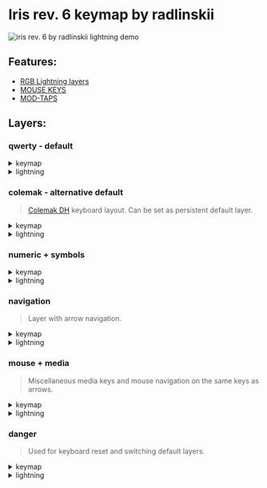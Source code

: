 # Iris rev. 6 keymap by radlinskii

![iris rev. 6 by radlinskii lightning demo](https://user-images.githubusercontent.com/26116041/171883033-3c5ababe-88ae-4c9d-8436-3d6ab83dbf4b.gif)

## Features:

-   [RGB Lightning layers](https://docs.qmk.fm/#/feature_rgblight?id=lighting-layers)
-   [MOUSE KEYS](https://docs.qmk.fm/#/keycodes?id=mouse-keys)
-   [MOD-TAPS](https://docs.qmk.fm/#/mod_tap)

## Layers:

### qwerty - default

<details>
    <summary>
        keymap
    </summary>

<img width="800" alt="qwerty layer keymap" src="https://user-images.githubusercontent.com/26116041/171701004-1f5783c0-219d-4bb2-9be9-757904d7d4c9.png">

</details>
<details>
    <summary>
        lightning
    </summary>

<img width="800" alt="qwerty layer lightning" src="https://user-images.githubusercontent.com/26116041/171883713-8d307328-d738-49ad-a35d-9e4475e012ed.png">
    
</details>

### colemak - alternative default

> [Colemak DH](https://colemakmods.github.io/mod-dh/) keyboard layout. Can be set as persistent default layer.

<details>
    <summary>
        keymap
    </summary>

<img width="800" alt="colemak layer keymap" src="https://user-images.githubusercontent.com/26116041/171701020-58efa9f6-ed5c-457c-a96a-8c47822e9de5.png">

</details>
<details>
    <summary>
        lightning
    </summary>

<img width="800" alt="colemak layer lightning" src="https://user-images.githubusercontent.com/26116041/171884040-cf9b697b-c254-46aa-bbff-0e1cbd4959e0.png">

</details>

### numeric + symbols

<details>
    <summary>
        keymap
    </summary>

<img width="800" alt="numeric and symbols layer keymap" src="https://user-images.githubusercontent.com/26116041/171701041-7a93c6f5-ff83-4411-b2c1-38e8b9683b97.png">

</details>
<details>
    <summary>
        lightning
    </summary>

<img width="800" alt="numeric and symbols layer lightning" src="https://user-images.githubusercontent.com/26116041/171884203-560995c9-f465-451f-a3cb-5973bc17c8c5.png">

</details>

### navigation

> Layer with arrow navigation.

<details>
    <summary>
        keymap
    </summary>

<img width="800" alt="navigation layer keymap" src="https://user-images.githubusercontent.com/26116041/171701059-660b7fd1-8326-4337-80f7-518d17a0e352.png">

</details>
<details>
    <summary>
        lightning
    </summary>

<img width="800" alt="navigation layer lightning" src="https://user-images.githubusercontent.com/26116041/171884375-ec5bddb1-a5f6-452f-a473-2e1eeb43aebe.png">

</details>

### mouse + media

> Miscellaneous media keys and mouse navigation on the same keys as arrows.

<details>
    <summary>
        keymap
    </summary>

<img width="800" alt="mouse and media layer keymap" src="https://user-images.githubusercontent.com/26116041/171701095-a856c7b7-379b-4a4a-beac-845ad80e2f55.png">

</details>
<details>
    <summary>
        lightning
    </summary>

<img width="800" alt="mouse and media layer lightning" src="https://user-images.githubusercontent.com/26116041/171884410-599b8ab8-d896-44e8-8fd4-5918c2338edd.png">

</details>

### danger

> Used for keyboard reset and switching default layers.

<details>
    <summary>
        keymap
    </summary>

<img width="800" alt="danger layer keymap" src="https://user-images.githubusercontent.com/26116041/171701128-3f66dcaf-c093-4984-983e-1b2c778600b6.png">

</details>
<details>
    <summary>
        lightning
    </summary>

<img width="800" alt="numeric and symbols layer lightning" src="https://user-images.githubusercontent.com/26116041/171884421-515ff641-340e-4661-be17-526a1133037f.png">

</details>

